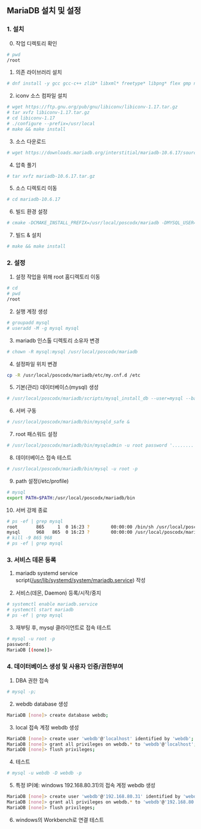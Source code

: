 ## MariaDB 설치 및 설정

### 1. 설치

0. 작업 디렉토리 확인
```bash
# pwd
/root
```

1. 의존 라이브러리 설치
```bash
# dnf install -y gcc gcc-c++ zlib* libxml* freetype* libpng* flex gmp ncurses-devel gnutls-devel libaio
```
2. iconv 소스 컴파일 설치
```bash
# wget https://ftp.gnu.org/pub/gnu/libiconv/libiconv-1.17.tar.gz
# tar xvfz libiconv-1.17.tar.gz
# cd libiconv-1.17
# ./configure --prefix=/usr/local
# make && make install
```

3. 소스 다운로드
```bash
# wget https://downloads.mariadb.org/interstitial/mariadb-10.6.17/source/mariadb-10.6.17.tar.gz 
```

4. 압축 풀기
```bash
# tar xvfz mariadb-10.6.17.tar.gz
```

5. 소스 디렉토리 이동
```bash
# cd mariadb-10.6.17
```

6. 빌드 환경 설정 
```bash
# cmake -DCMAKE_INSTALL_PREFIX=/usr/local/poscodx/mariadb -DMYSQL_USER=mysql -DMYSQL_TCP_PORT=3306 -DMYSQL_DATADIR=/usr/local/poscodx/mariadb/data -DMYSQL_UNIX_ADDR=/usr/local/poscodx/mariadb/tmp/mariadb.sock -DINSTALL_SYSCONFDIR=/usr/local/poscodx/mariadb/etc -DINSTALL_SYSCONF2DIR=/usr/local/poscodx/mariadb/etc/my.cnf.d -DDEFAULT_CHARSET=utf8 -DDEFAULT_COLLATION=utf8_general_ci -DWITH_EXTRA_CHARSETS=all -DWITH_ARIA_STORAGE_ENGINE=1 -DWITH_XTRADB_STORAGE_ENGINE=1 -DWITH_ARCHIVE_STORAGE_ENGINE=1 -DWITH_INNOBASE_STORAGE_ENGINE=1 -DWITH_PARTITION_STORAGE_ENGINE=1 -DWITH_BLACKHOLE_STORAGE_ENGINE=1 -DWITH_FEDERATEDX_STORAGE_ENGINE=1 -DWITH_PERFSCHEMA_STORAGE_ENGINE=1 -DWITH_READLINE=1 -DWITH_SSL=bundled -DWITH_ZLIB=system
```

7. 빌드 & 설치
```bash
# make && make install
```

### 2. 설정

1. 설정 작업을 위해 root 홈디렉토리 이동
```bash
# cd 
# pwd
/root
```

2. 실행 계정 생성
```bash
# groupadd mysql
# useradd -M -g mysql mysql 
```

3. mariadb 인스톨 디렉토리 소유자 변경
```bash
# chown -R mysql:mysql /usr/local/poscodx/mariadb
```

4. 설정파일 위치 변경
```bash
cp -R /usr/local/poscodx/mariadb/etc/my.cnf.d /etc
```

5. 기본(관리) 데이터베이스(mysql) 생성
```bash
# /usr/local/poscodx/mariadb/scripts/mysql_install_db --user=mysql --basedir=/usr/local/poscodx/mariadb --defaults-file=/usr/local/poscodx/mariadb/etc/my.cnf --datadir=/usr/local/poscodx/mariadb/data
```

6. 서버 구동
```bash
# /usr/local/poscodx/mariadb/bin/mysqld_safe &
```

7. root 패스워드 설정
```bash
# /usr/local/poscodx/mariadb/bin/mysqladmin -u root password '........'
```

8. 데이터베이스 접속 테스트
```bash
# /usr/local/poscodx/mariadb/bin/mysql -u root -p
```

9. path 설정(/etc/profile)
```bash
# mysql
export PATH=$PATH:/usr/local/poscodx/mariadb/bin
```

10. 서버 강제 종료
```bash
# ps -ef | grep mysql
root       865     1  0 16:23 ?        00:00:00 /bin/sh /usr/local/poscodx/mariadb/bin/mysqld_safe --datadir=/usr/local/poscodx/mariadb/data --pid-file=/usr/local/poscodx/mariadb/data/lx.poscodx.me.pid
mysql      968   865  0 16:23 ?        00:00:00 /usr/local/poscodx/mariadb/bin/mysqld --basedir=/usr/local/poscodx/mariadb --datadir=/usr/local/poscodx/mariadb/data --plugin-dir=/usr/local/poscodx/mariadb/lib/plugin --user=mysql --log-error=/usr/local/poscodx/mariadb/data/lx.poscodx.me.err --pid-file=/usr/local/poscodx/mariadb/data/lx.poscodx.me.pid
# kill -9 865 968
# ps -ef | grep mysql
```

### 3. 서비스 데몬 등록

1. mariadb systemd service script([/usr/lib/systemd/system/mariadb.service](https://github.com/Jiyoongrace/rocky-practices/blob/main/lx/usr/lib/systemd/system/mariadb.service)) 작성

2. 서비스(데몬, Daemon) 등록/시작/중지
```bash
# systemctl enable mariadb.service
# systemctl start mariadb
# ps -ef | grep mysql
```

3. 재부팅 후, mysql 클라이언트로 접속 테스트
```sh
# mysql -u root -p
password:
MariaDB [(none)]>
```

### 4. 데이터베이스 생성 및 사용자 인증/권한부여

1. DBA 권한 접속
```sh
# mysql -p;
```

2. webdb database 생성
```sh
MariaDB [none]> create database webdb;
```

3. local 접속 계정 webdb 생성
```sh
MariaDB [none]> create user 'webdb'@'localhost' identified by 'webdb';
MariaDB [none]> grant all privileges on webdb.* to 'webdb'@'localhost';
MariaDB [none]> flush privileges;
```

4. 테스트
```sh
# mysql -u webdb -D webdb -p
```

5. 특정 IP(예: windows 192.168.80.31)의 접속 계정 webdb 생성
```sh
MariaDB [none]> create user 'webdb'@'192.168.80.31' identified by 'webdb';
MariaDB [none]> grant all privileges on webdb.* to 'webdb'@'192.168.80.31';
MariaDB [none]> flush privileges;
```

6. windows의 Workbench로 연결 테스트
